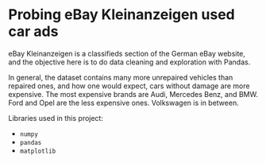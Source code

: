 # Probing eBay Kleinanzeigen used car ads 

eBay Kleinanzeigen is a classifieds section of the German eBay website, and the objective here is to do data cleaning and exploration with Pandas.
 
In general, the dataset contains many more unrepaired vehicles than repaired ones, and how one would expect, cars without damage are more expensive. The most expensive brands are Audi, Mercedes Benz, and BMW. Ford and Opel are the less expensive ones. Volkswagen is in between.


Libraries used in this project:
* `numpy`
* `pandas`
* `matplotlib`
